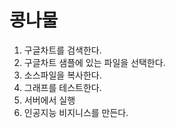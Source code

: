 # 콩나물
1. 구글차트를 검색한다.
2. 구글차트 샘플에 있는 파일을 선택한다.
3. 소스파일을 복사한다.
4. 그래프를 테스트한다.
5. 서버에서 실행
6. 인공지능 비지니스를 만든다.
